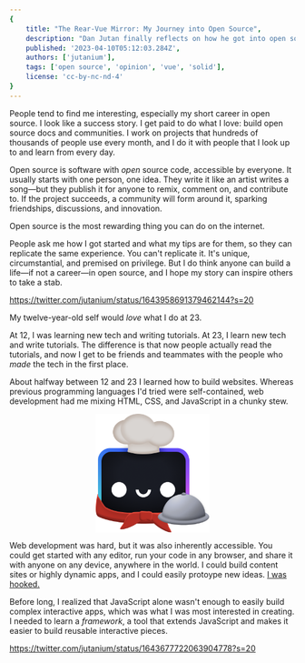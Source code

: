```yaml
---
{
	title: "The Rear-Vue Mirror: My Journey into Open Source",
	description: "Dan Jutan finally reflects on how he got into open source.",
	published: '2023-04-10T05:12:03.284Z',
	authors: ['jutanium'],
	tags: ['open source', 'opinion', 'vue', 'solid'],
	license: 'cc-by-nc-nd-4'
}
---
```


People tend to find me interesting, especially my short career in open source. I look like a success story. I get paid to do what I love: build open source docs and communities. I work on projects that hundreds of thousands of people use every month, and I do it with people that I look up to and learn from every day.

Open source is software with _open_ source code, accessible by everyone. It usually starts with one person, one idea. They write it like an artist writes a song&mdash;but they publish it for anyone to remix, comment on, and contribute to. If the project succeeds, a community will form around it, sparking friendships, discussions, and innovation. 

Open source is the most rewarding thing you can do on the internet.

People ask me how I got started and what my tips are for them, so they can replicate the same experience. You can't replicate it. It's unique, circumstantial, and premised on privilege. But I do think anyone can build a life&mdash;if not a career&mdash;in open source, and I hope my story can inspire others to take a stab.

https://twitter.com/jutanium/status/1643958691379462144?s=20

My twelve-year-old self would _love_ what I do at 23.

At 12, I was learning new tech and writing tutorials. At 23, I learn new tech and write tutorials. The difference is that now people actually read the tutorials, and now I get to be friends and teammates with the people who _made_ the tech in the first place.

About halfway between 12 and 23 I learned how to build websites. Whereas previous programming languages I'd tried were self-contained, web development had me mixing HTML, CSS, and JavaScript in a chunky stew. 

<div class="center">
<img src="./houston_chef.png" alt="Chef Houston"/>
</div>

<style>
  .center {
    width: 100%;
    display: flex;
    justify-content: center;
  }

  img {
    display: block;
    width: 200px !important;
    height: auto;
  }

</style>

Web development was hard, but it was also inherently accessible. You could get started with any editor, run your code in any browser, and share it with anyone on any device, anywhere in the world. I could build content sites or highly dynamic apps, and I could easily protoype new ideas. [I was hooked.](https://github.com/Jutanium/MathPlayground)

Before long, I realized that JavaScript alone wasn't enough to easily build complex interactive apps, which was what I was most interested in creating. I needed to learn a _framework_, a tool that extends JavaScript and makes it easier to build reusable interactive pieces.




https://twitter.com/jutanium/status/1643677722063904778?s=20


